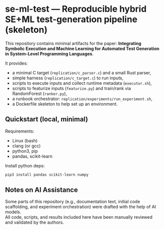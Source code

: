 # se-ml-test — Reproducible hybrid SE+ML test-generation pipeline (skeleton)

This repository contains minimal artifacts for the paper:
**Integrating Symbolic Execution and Machine Learning for Automated Test Generation in System-Level Programming Languages**.

It provides:
- a minimal C target (`replication/c_parser.c`) and a small Rust parser,
- simple harness (`replication/c_target.c`) to run inputs,
- scripts to execute inputs and collect runtime metadata (`executor.sh`),
- scripts to featurize inputs (`featurize.py`) and train/rank via RandomForest (`ranker.py`),
- a runbook orchestrator: `replication/experiments/run_experiment.sh`,
- a Dockerfile skeleton to help set up an environment.

## Quickstart (local, minimal)

Requirements:
- Linux (bash)
- clang (or gcc)
- python3, pip
- pandas, scikit-learn

Install python deps:
```bash
pip3 install pandas scikit-learn numpy
```

## Notes on AI Assistance
Some parts of this repository (e.g., documentation text, initial code scaffolding, and experiment orchestration) were drafted with the help of AI models.  
All code, scripts, and results included here have been manually reviewed and validated by the authors.
